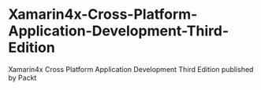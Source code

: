 # Xamarin4x-Cross-Platform-Application-Development-Third-Edition
Xamarin4x Cross Platform Application Development Third Edition published by Packt
